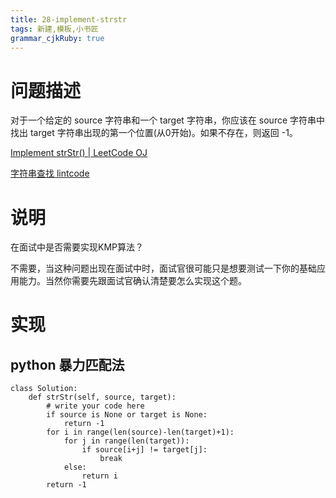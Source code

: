 ```yaml
---
title: 28-implement-strstr
tags: 新建,模板,小书匠
grammar_cjkRuby: true
---
```



# 问题描述
对于一个给定的 source 字符串和一个 target 字符串，你应该在 source 字符串中找出 target 字符串出现的第一个位置(从0开始)。如果不存在，则返回 -1。

[Implement strStr() | LeetCode OJ](https://leetcode.com/problems/implement-strstr/)

[字符串查找 lintcode](http://www.lintcode.com/zh-cn/problem/strstr/)

# 说明
在面试中是否需要实现KMP算法？

不需要，当这种问题出现在面试中时，面试官很可能只是想要测试一下你的基础应用能力。当然你需要先跟面试官确认清楚要怎么实现这个题。

# 实现 

## python 暴力匹配法
```
class Solution:
    def strStr(self, source, target):
        # write your code here
        if source is None or target is None:
            return -1
        for i in range(len(source)-len(target)+1):
            for j in range(len(target)):
                if source[i+j] != target[j]:
                    break
            else:
                return i
        return -1
  ```